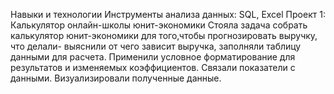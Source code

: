 Навыки и технологии
Инструменты анализа данных: SQL, Excel
Проект 1: Калькулятор онлайн-школы юнит-экономики
Стояла задача собрать калькулятор юнит-экономики для того,чтобы прогнозировать выручку, что делали- выяснили от чего зависит выручка, заполняли таблицу данными для расчета.
Применили условное форматирование для результатов и изменяемых коэффициентов. Связали показатели с данными. Визуализировали полученные данные.

